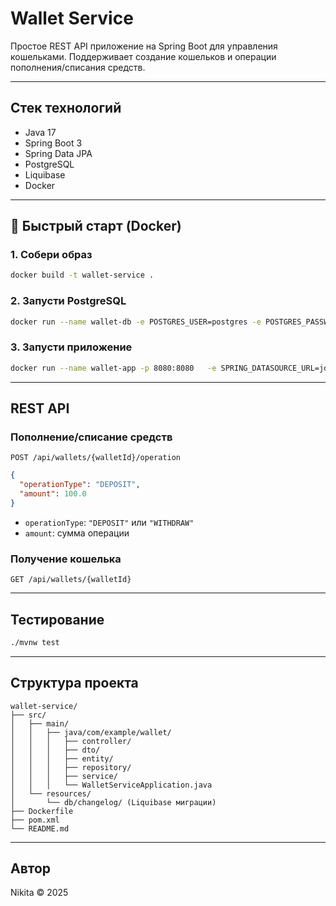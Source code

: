 #  Wallet Service

Простое REST API приложение на Spring Boot для управления кошельками. Поддерживает создание кошельков и операции пополнения/списания средств.

---

##  Стек технологий

- Java 17
- Spring Boot 3
- Spring Data JPA
- PostgreSQL
- Liquibase
- Docker

---

## 🚀 Быстрый старт (Docker)

### 1. Собери образ

```bash
docker build -t wallet-service .
```

### 2. Запусти PostgreSQL

```bash
docker run --name wallet-db -e POSTGRES_USER=postgres -e POSTGRES_PASSWORD=postgres -p 5432:5432 -d postgres:15
```

### 3. Запусти приложение

```bash
docker run --name wallet-app -p 8080:8080   -e SPRING_DATASOURCE_URL=jdbc:postgresql://host.docker.internal:5432/postgres   -e SPRING_DATASOURCE_USERNAME=postgres   -e SPRING_DATASOURCE_PASSWORD=postgres   wallet-service
```

---

##  REST API

###  Пополнение/списание средств

`POST /api/wallets/{walletId}/operation`

```json
{
  "operationType": "DEPOSIT",
  "amount": 100.0
}
```

- `operationType`: `"DEPOSIT"` или `"WITHDRAW"`
- `amount`: сумма операции

###  Получение кошелька

`GET /api/wallets/{walletId}`

---

##  Тестирование

```bash
./mvnw test
```

---

##  Структура проекта

```
wallet-service/
├── src/
│   ├── main/
│   │   ├── java/com/example/wallet/
│   │   │   ├── controller/
│   │   │   ├── dto/
│   │   │   ├── entity/
│   │   │   ├── repository/
│   │   │   ├── service/
│   │   │   └── WalletServiceApplication.java
│   └── resources/
│       └── db/changelog/ (Liquibase миграции)
├── Dockerfile
├── pom.xml
└── README.md
```

---

##  Автор

Nikita © 2025
